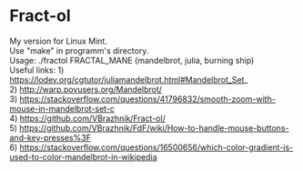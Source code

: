 # Fract-ol
My version for Linux Mint.  
Use "make" in programm's directory.  
Usage: ./fractol FRACTAL_MANE (mandelbrot, julia, burning ship)  
Useful links: 1) https://lodev.org/cgtutor/juliamandelbrot.html#Mandelbrot_Set_  
              2) http://warp.povusers.org/Mandelbrot/  
              3) https://stackoverflow.com/questions/41796832/smooth-zoom-with-mouse-in-mandelbrot-set-c  
              4) https://github.com/VBrazhnik/Fract-ol/  
              5) https://github.com/VBrazhnik/FdF/wiki/How-to-handle-mouse-buttons-and-key-presses%3F  
              6) https://stackoverflow.com/questions/16500656/which-color-gradient-is-used-to-color-mandelbrot-in-wikipedia  
